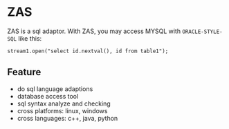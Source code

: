 # ZAS

ZAS is a sql adaptor. With ZAS, you may access MYSQL with `ORACLE-STYLE-SQL` like this:

```
stream1.open("select id.nextval(), id from table1");
```

## Feature
 * do sql language adaptions
 * database access tool
 * sql syntax analyze and checking
 * cross platforms: linux, windows
 * cross languages: c++, java, python
